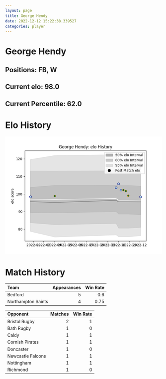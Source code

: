 ```yaml
---  
layout: page  
title: George Hendy  
date: 2022-12-12 15:22:38.339527  
categories: player  
---
```

# George Hendy

## Positions: FB, W

## Current elo: 98.0

## Current Percentile: 62.0

# Elo History


![elo history](history_GeorgeHendy.png)
# Match History


| Team               |   Appearances |   Win Rate |
|:-------------------|--------------:|-----------:|
| Bedford            |             5 |       0.6  |
| Northampton Saints |             4 |       0.75 |

| Opponent          |   Matches |   Win Rate |
|:------------------|----------:|-----------:|
| Bristol Rugby     |         2 |          1 |
| Bath Rugby        |         1 |          0 |
| Caldy             |         1 |          1 |
| Cornish Pirates   |         1 |          1 |
| Doncaster         |         1 |          0 |
| Newcastle Falcons |         1 |          1 |
| Nottingham        |         1 |          1 |
| Richmond          |         1 |          0 |